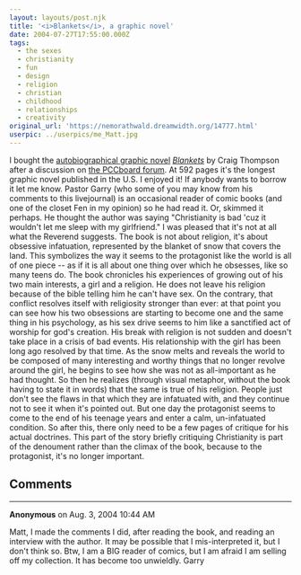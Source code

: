 ```yaml
---
layout: layouts/post.njk
title: '<i>Blankets</i>, a graphic novel'
date: 2004-07-27T17:55:00.000Z
tags:
  - the sexes
  - christianity
  - fun
  - design
  - religion
  - christian
  - childhood
  - relationships
  - creativity
original_url: 'https://nemorathwald.dreamwidth.org/14777.html'
userpic: ../userpics/me_Matt.jpg
---
```

I bought the [autobiographical graphic novel](http://www.time.com/time/columnist/arnold/article/0,9565,464146,00.html) [_Blankets_](http://www.amazon.com/exec/obidos/tg/detail/-/1891830430/104-1839022-3916719?v=glance) by Craig Thompson after a discussion on [the PCCboard forum](www.pccboard.com/forums). At 592 pages it's the longest graphic novel published in the U.S. I enjoyed it! If anybody wants to borrow it let me know. Pastor Garry (who some of you may know from his comments to this livejournal) is an occasional reader of comic books (and one of the closet Fen in my opinion) so he had read it. Or, skimmed it perhaps. He thought the author was saying "Christianity is bad 'cuz it wouldn't let me sleep with my girlfriend." I was pleased that it's not at all what the Reverend suggests. The book is not about religion, it's about obsessive infatuation, represented by the blanket of snow that covers the land. This symbolizes the way it seems to the protagonist like the world is all of one piece -- as if it is all about one thing over which he obsesses, like so many teens do. The book chronicles his experiences of growing out of his two main interests, a girl and a religion. He does not leave his religion because of the bible telling him he can't have sex. On the contrary, that conflict resolves itself with religiosity stronger than ever: at that point you can see how his two obsessions are starting to become one and the same thing in his psychology, as his sex drive seems to him like a sanctified act of worship for god's creation. His break with religion is not sudden and doesn't take place in a crisis of bad events. His relationship with the girl has been long ago resolved by that time. As the snow melts and reveals the world to be composed of many interesting and worthy things that no longer revolve around the girl, he begins to see how she was not as all-important as he had thought. So then he realizes (through visual metaphor, without the book having to state it in words) that the same is true of his religion. People just don't see the flaws in that which they are infatuated with, and they continue not to see it when it's pointed out. But one day the protagonist seems to come to the end of his teenage years and enter a calm, un-infatuated condition. So after this, there only need to be a few pages of critique for his actual doctrines. This part of the story briefly critiquing Christianity is part of the denoument rather than the climax of the book, because to the protagonist, it's no longer important.

## Comments

---

**Anonymous** on Aug. 3, 2004 10:44 AM

Matt, I made the comments I did, after reading the book, and reading an interview with the author. It may be possible that I mis-interpreted it, but I don't think so. Btw, I am a BIG reader of comics, but I am afraid I am selling off my collection. It has become too unwieldly. Garry
